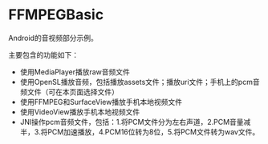 # FFMPEGBasic
Android的音视频部分示例。

主要包含的功能如下：
+ 使用MediaPlayer播放raw音频文件
+ 使用OpenSL播放音频，包括播放assets文件；播放uri文件；手机上的pcm音频文件（可在本页面选择文件）
+ 使用FFMPEG和SurfaceView播放手机本地视频文件
+ 使用VideoView播放手机本地视频文件
+ JNI操作pcm音频文件，包括：1.将PCM文件分为左右声道，2.PCM音量减半，3.将PCM加速播放，4.PCM16位转为8位，5.将PCM文件转为wav文件。
